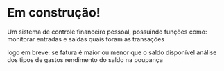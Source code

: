 # Em construção!

Um sistema de controle financeiro pessoal, possuindo funções como:
monitorar entradas e saídas
quais foram as transações

logo em breve:
se fatura é maior ou menor que o saldo disponível
análise dos tipos de gastos
rendimento do saldo na poupança

